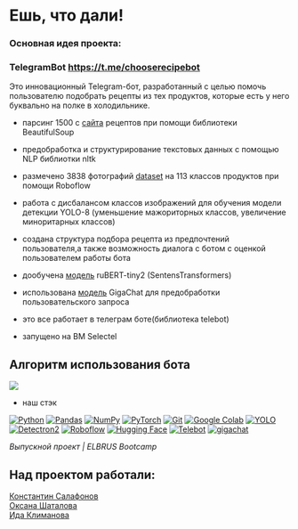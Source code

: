 # Ешь, что дали!       
### Основная идея проекта:<br>
### TelegramBot **https://t.me/chooserecipebot**


Это инновационный Telegram-бот, разработанный с целью помочь пользователю подобрать рецепты из тех продуктов, которые есть у него буквально на полке в холодильнике.

 - парсинг 1500 c [сайта](https://www.say7.info) рецептов при помощи библиотеки BeautifulSoup

 - предобработка и структурирование текстовых данных с помощью NLP библиотки nltk

 - размечено 3838 фотографий [dataset](https://app.roboflow.com/foods-project) на 113 классов продуктов при помощи Roboflow
   
 - работа с дисбалансом классов изображений для обучения модели детекции YOLO-8 (уменьшение мажориторных классов, увеличение миноритарных классов)
   
 - создана структура подбора рецепта из предпочтений пользователя,а также возможность диалога с ботом с оценкой пользователем работы бота
   
 - дообучена [модель](https://huggingface.co/cointegrated/rubert-tiny2) ruBERT-tiny2 (SentensTransformers)
   
 - использована [модель](https://developers.sber.ru/gigachat/login?ysclid=lthb8b07w5358928848) GigaChat для предобработки пользовательского запроса

 - это все работает в телеграм боте(библиотека telebot)
  
 - запущено на ВМ Selectel

## Алгоритм использования бота<br>
![](img/shema.png)


 - наш стэк

[![Python](https://img.shields.io/badge/python-3670A0?style=for-the-badge&logo=python&logoColor=ffdd54)](https://python.org) [![Pandas](https://img.shields.io/badge/pandas-%23150458.svg?style=for-the-badge&logo=pandas&logoColor=white)](https://pandas.pydata.org) [![NumPy](https://img.shields.io/badge/numpy-%23013243.svg?style=for-the-badge&logo=numpy&logoColor=white)](https://numpy.org) 
 [![PyTorch](https://img.shields.io/badge/PyTorch-%23EE4C2C.svg?style=for-the-badge&logo=PyTorch&logoColor=white)](#)
 [![Git](https://img.shields.io/badge/Git-%23F05032.svg?style=for-the-badge&logo=Git&logoColor=white)](https://git-scm.com/)
 [![Google Colab](https://img.shields.io/badge/Google_Colab-F9AB00?style=for-the-badge&logo=google-colab&logoColor=white)](https://colab.research.google.com/)
 [![YOLO](https://img.shields.io/badge/YOLO-%23F37626.svg?style=for-the-badge&logo=YOLO&logoColor=white)](https://github.com/AlexeyAB/darknet)
 [![Detectron2](https://img.shields.io/badge/Detectron2-%231A1A1A.svg?style=for-the-badge&logo=Detectron2&logoColor=white)](https://github.com/facebookresearch/detectron2)
 [![Roboflow](https://img.shields.io/badge/Roboflow-%23FF6B6B.svg?style=for-the-badge&logo=Roboflow&logoColor=white)](https://roboflow.com/)
 [![Hugging Face](https://img.shields.io/badge/Hugging%20Face-%23FFD700.svg?style=for-the-badge&logo=Hugging%20Face&logoColor=black)](https://huggingface.co/)
[![Telebot](https://img.shields.io/badge/Telebot-2CA5E0?style=for-the-badge&logo=telegram&logoColor=white)](https://github.com/eternnoir/pyTelegramBotAPI)
[![gigachat](https://img.shields.io/badge/gigachat-2CA5E0?style=for-the-badge)](https://gigachat.io/)

*Выпускной проект |  ELBRUS Bootcamp*

## Над проектом работали:<br>
[Константин Салафонов](https://github.com/sakoser)<br>
[Оксана Шаталова](https://github.com/datascientist23)<br>
[Ида Климанова](https://github.com/whoisida)<br>

